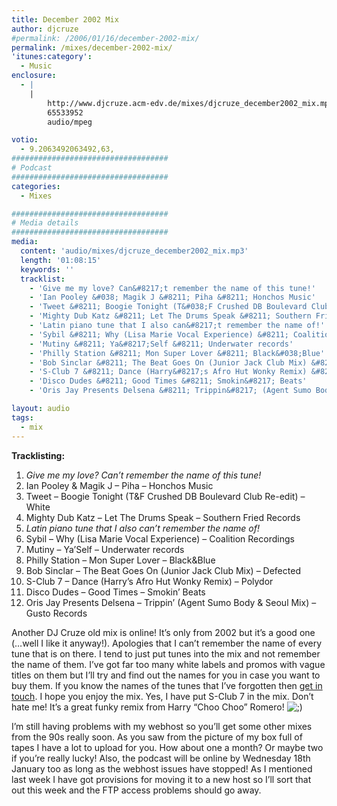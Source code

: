 ```yaml
---
title: December 2002 Mix
author: djcruze
#permalink: /2006/01/16/december-2002-mix/
permalink: /mixes/december-2002-mix/
'itunes:category':
  - Music
enclosure:
  - |
    |
        http://www.djcruze.acm-edv.de/mixes/djcruze_december2002_mix.mp3
        65533952
        audio/mpeg

votio:
  - 9.2063492063492,63,
###################################
# Podcast
###################################
categories:
  - Mixes

###################################
# Media details
###################################
media:
  content: 'audio/mixes/djcruze_december2002_mix.mp3'
  length: '01:08:15'
  keywords: ''
  tracklist:
    - 'Give me my love? Can&#8217;t remember the name of this tune!'
    - 'Ian Pooley &#038; Magik J &#8211; Piha &#8211; Honchos Music'
    - 'Tweet &#8211; Boogie Tonight (T&#038;F Crushed DB Boulevard Club Re-edit) &#8211; White'
    - 'Mighty Dub Katz &#8211; Let The Drums Speak &#8211; Southern Fried Records'
    - 'Latin piano tune that I also can&#8217;t remember the name of!'
    - 'Sybil &#8211; Why (Lisa Marie Vocal Experience) &#8211; Coalition Recordings'
    - 'Mutiny &#8211; Ya&#8217;Self &#8211; Underwater records'
    - 'Philly Station &#8211; Mon Super Lover &#8211; Black&#038;Blue'
    - 'Bob Sinclar &#8211; The Beat Goes On (Junior Jack Club Mix) &#8211; Defected'
    - 'S-Club 7 &#8211; Dance (Harry&#8217;s Afro Hut Wonky Remix) &#8211; Polydor'
    - 'Disco Dudes &#8211; Good Times &#8211; Smokin&#8217; Beats'
    - 'Oris Jay Presents Delsena &#8211; Trippin&#8217; (Agent Sumo Body &#038; Seoul Mix) &#8211; Gusto Records'

layout: audio
tags:
  - mix
---
```


**Tracklisting:**

1. _Give me my love? Can&#8217;t remember the name of this tune!_
2. Ian Pooley &#038; Magik J &#8211; Piha &#8211; Honchos Music
3. Tweet &#8211; Boogie Tonight (T&#038;F Crushed DB Boulevard Club Re-edit) &#8211; White
4. Mighty Dub Katz &#8211; Let The Drums Speak &#8211; Southern Fried Records
5. _Latin piano tune that I also can&#8217;t remember the name of!_
6. Sybil &#8211; Why (Lisa Marie Vocal Experience) &#8211; Coalition Recordings
7. Mutiny &#8211; Ya&#8217;Self &#8211; Underwater records
8. Philly Station &#8211; Mon Super Lover &#8211; Black&#038;Blue
9. Bob Sinclar &#8211; The Beat Goes On (Junior Jack Club Mix) &#8211; Defected
10. S-Club 7 &#8211; Dance (Harry&#8217;s Afro Hut Wonky Remix) &#8211; Polydor
11. Disco Dudes &#8211; Good Times &#8211; Smokin&#8217; Beats
12. Oris Jay Presents Delsena &#8211; Trippin&#8217; (Agent Sumo Body &#038; Seoul Mix) &#8211; Gusto Records

Another DJ Cruze old mix is online! It&#8217;s only from 2002 but it&#8217;s a good one (&#8230;well I like it anyway!). Apologies that I can&#8217;t remember the name of every tune that is on there. I tend to just put tunes into the mix and not remember the name of them. I&#8217;ve got far too many white labels and promos with vague titles on them but I&#8217;ll try and find out the names for you in case you want to buy them. If you know the names of the tunes that I&#8217;ve forgotten then [get in touch][1]. I hope you enjoy the mix. Yes, I have put S-Club 7 in the mix. Don&#8217;t hate me! It&#8217;s a great funky remix from Harry &#8220;Choo Choo&#8221; Romero! <img src="http://www.djcruze.co.uk/cms/wp-includes/images/smilies/icon_wink.gif" alt=";)" class="wp-smiley" />

I&#8217;m still having problems with my webhost so you&#8217;ll get some other mixes from the 90s really soon. As you saw from the picture of my box full of tapes I have a lot to upload for you. How about one a month? Or maybe two if you&#8217;re really lucky! Also, the podcast will be online by Wednesday 18th January too as long as the webhost issues have stopped! As I mentioned last week I have got provisions for moving it to a new host so I&#8217;ll sort that out this week and the FTP access problems should go away.

[1]: /contact
